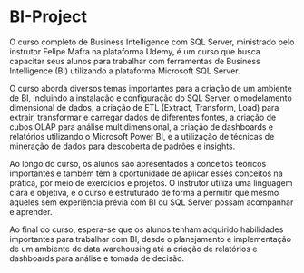# BI-Project

O curso completo de Business Intelligence com SQL Server, ministrado pelo instrutor Felipe Mafra na plataforma Udemy, é um curso que busca capacitar seus alunos para trabalhar com ferramentas de Business Intelligence (BI) utilizando a plataforma Microsoft SQL Server.

O curso aborda diversos temas importantes para a criação de um ambiente de BI, incluindo a instalação e configuração do SQL Server, o modelamento dimensional de dados, a criação de ETL (Extract, Transform, Load) para extrair, transformar e carregar dados de diferentes fontes, a criação de cubos OLAP para análise multidimensional, a criação de dashboards e relatórios utilizando o Microsoft Power BI, e a utilização de técnicas de mineração de dados para descoberta de padrões e insights.

Ao longo do curso, os alunos são apresentados a conceitos teóricos importantes e também têm a oportunidade de aplicar esses conceitos na prática, por meio de exercícios e projetos. O instrutor utiliza uma linguagem clara e objetiva, e o curso é estruturado de forma a permitir que mesmo aqueles sem experiência prévia com BI ou SQL Server possam acompanhar e aprender.

Ao final do curso, espera-se que os alunos tenham adquirido habilidades importantes para trabalhar com BI, desde o planejamento e implementação de um ambiente de data warehousing até a criação de relatórios e dashboards para análise e tomada de decisão.
